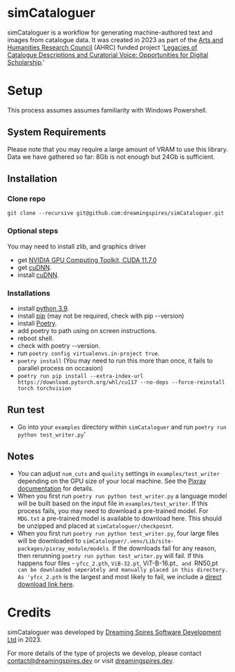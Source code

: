 # simCataloguer

simCataloguer is a workflow for generating machine-authored text and images from catalogue data. It was created in 2023 as part of the [Arts and Humanities Research Council](https://www.ukri.org/councils/ahrc/) (AHRC) funded project '[Legacies of Catalogue Descriptions and Curatorial Voice: Opportunities for Digital Scholarship](https://cataloguelegacies.github.io/).'

# Setup

This process assumes assumes familiarity with Windows Powershell.

## System Requirements

Please note that you may require a large amount of VRAM to use this library. Data we have gathered so far: 8Gb is not enough but 24Gb is sufficient.

## Installation

### Clone repo

`git clone --recursive git@github.com:dreamingspires/simCataloguer.git`

### Optional steps

You may need to install zlib, and graphics driver

- get [NVIDIA GPU Computing Toolkit, CUDA 11.7.0](https://developer.nvidia.com/cuda-11-7-0-download-archive)
- get [cuDNN](https://developer.nvidia.com/rdp/cudnn-download).
- install [cuDNN](https://docs.nvidia.com/deeplearning/cudnn/install-guide/index.html).

### Installations

- install [python 3.9](https://www.python.org/downloads/release/python-3913/).
- install [pip](https://pip.pypa.io/en/stable/installation/) (may not be required, check with pip --version)
- install [Poetry](https://python-poetry.org/docs/#installation).
- add poetry to path using on screen instructions.
- reboot shell.
- check with poetry --version.
- run `poetry config virtualenvs.in-project true`.
- `poetry install` (You may need to run this more than once, it fails to parallel process on occasion)
- `poetry run pip install --extra-index-url https://download.pytorch.org/whl/cu117 --no-deps --force-reinstall torch torchvision`

## Run test

- Go into your `examples` directory within `simCataloguer` and run `poetry run python test_writer.py`'

## Notes

- You can adjust `num_cuts` and `quality` settings in `examples/test_writer` depending on the GPU size of your local machine. See the [Pixray documentation](https://dazhizhong.gitbook.io/pixray-docs/docs/primary-settings) for details.
- When you first run `poetry run python test_writer.py` a language model will be built based on the input file in `examples/test_writer`. If this process fails, you may need to download a pre-trained model. For `MDG.txt` a pre-trained model is available to download here. This should be unzipped and placed at `simCataloguer/checkpoint`.
- When you first run `poetry run python test_writer.py`, four large files will be downloaded to `simCataloguer/.venv/Lib/site-packages/pixray_module/models`. If the downloads fail for any reason, then rerunning `poetry run python test_writer.py` will fail. If this happens four files - `yfcc_2.pth`, `ViB-32.pt`, ViT-B-16.pt`, and `RN50,pt` can be downloaded seperately and manually placed in this directory. As 'yfcc_2.pth` is the largest and most likely to fail, we include a [direct download link here](https://the-eye.eu/public/AI/models/v-diffusion/yfcc_2.pth).

# Credits

simCataloguer was developed by [Dreaming Spires Software Development Ltd](https://dreamingspires.dev/
) in 2023.

For more details of the type of projects we develop, please contact contact@dreamingspires.dev or visit [dreamingspires.dev](https://dreamingspires.dev/).
